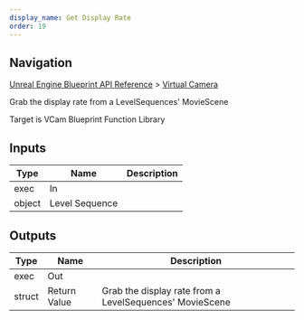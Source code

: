 ```yaml
---
display_name: Get Display Rate
order: 19
---
```

## Navigation

[Unreal Engine Blueprint API Reference](https://dev.epicgames.com/documentation/en-us/unreal-engine/BlueprintAPI) > [Virtual Camera](https://dev.epicgames.com/documentation/en-us/unreal-engine/BlueprintAPI/VirtualCamera_1)

Grab the display rate from a LevelSequences' MovieScene

Target is VCam Blueprint Function Library

## Inputs

| Type | Name | Description |
| --- | --- | --- |
| exec | In |  |
| object | Level Sequence |  |

## Outputs

| Type | Name | Description |
| --- | --- | --- |
| exec | Out |  |
| struct | Return Value | Grab the display rate from a LevelSequences' MovieScene |
